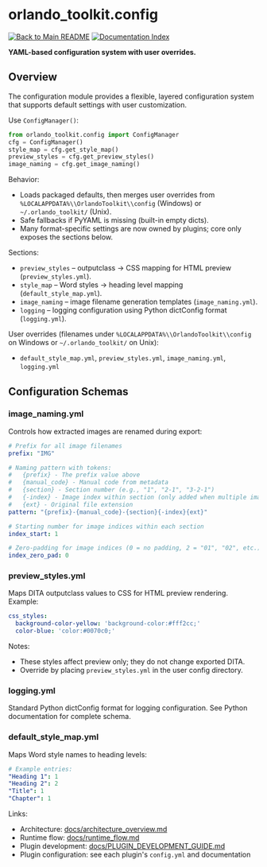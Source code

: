 # orlando_toolkit.config

[![Back to Main README](https://img.shields.io/badge/←%20Back%20to-README-blue)](../../README.md)
[![Documentation Index](https://img.shields.io/badge/←%20Docs-Index-green)](../../docs/README.md)

**YAML-based configuration system with user overrides.**

## Overview

The configuration module provides a flexible, layered configuration system that supports default settings with user customization.

Use `ConfigManager()`:
```python
from orlando_toolkit.config import ConfigManager
cfg = ConfigManager()
style_map = cfg.get_style_map()
preview_styles = cfg.get_preview_styles()
image_naming = cfg.get_image_naming()
```

Behavior:
- Loads packaged defaults, then merges user overrides from `%LOCALAPPDATA%\\OrlandoToolkit\\config` (Windows) or `~/.orlando_toolkit/` (Unix).
- Safe fallbacks if PyYAML is missing (built-in empty dicts).
- Many format-specific settings are now owned by plugins; core only exposes the sections below.

Sections:
- `preview_styles` – outputclass → CSS mapping for HTML preview (`preview_styles.yml`).
- `style_map` – Word styles → heading level mapping (`default_style_map.yml`).
- `image_naming` – image filename generation templates (`image_naming.yml`).
- `logging` – logging configuration using Python dictConfig format (`logging.yml`).

User overrides (filenames under `%LOCALAPPDATA%\\OrlandoToolkit\\config` on Windows or `~/.orlando_toolkit/` on Unix):
- `default_style_map.yml`, `preview_styles.yml`, `image_naming.yml`, `logging.yml`

## Configuration Schemas

### image_naming.yml

Controls how extracted images are renamed during export:

```yaml
# Prefix for all image filenames
prefix: "IMG"

# Naming pattern with tokens:
#   {prefix} - The prefix value above
#   {manual_code} - Manual code from metadata
#   {section} - Section number (e.g., "1", "2-1", "3-2-1")
#   {-index} - Image index within section (only added when multiple images)
#   {ext} - Original file extension
pattern: "{prefix}-{manual_code}-{section}{-index}{ext}"

# Starting number for image indices within each section
index_start: 1

# Zero-padding for image indices (0 = no padding, 2 = "01", "02", etc.)
index_zero_pad: 0
```

### preview_styles.yml

Maps DITA outputclass values to CSS for HTML preview rendering. Example:

```yaml
css_styles:
  background-color-yellow: 'background-color:#fff2cc;'
  color-blue: 'color:#0070c0;'
```

Notes:
- These styles affect preview only; they do not change exported DITA.
- Override by placing `preview_styles.yml` in the user config directory.

### logging.yml

Standard Python dictConfig format for logging configuration. See Python documentation for complete schema.

### default_style_map.yml

Maps Word style names to heading levels:

```yaml
# Example entries:
"Heading 1": 1
"Heading 2": 2
"Title": 1
"Chapter": 1
```

Links:
- Architecture: [docs/architecture_overview.md](../../docs/architecture_overview.md)
- Runtime flow: [docs/runtime_flow.md](../../docs/runtime_flow.md)
- Plugin development: [docs/PLUGIN_DEVELOPMENT_GUIDE.md](../../docs/PLUGIN_DEVELOPMENT_GUIDE.md)
- Plugin configuration: see each plugin's `config.yml` and documentation
